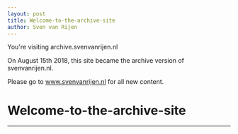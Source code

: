 ```yaml
---
layout: post
title: Welcome-to-the-archive-site
author: Sven van Rijen
---
```


You're visiting archive.svenvanrijen.nl

On August 15th 2018, this site became the archive version of svenvanrijen.nl.

Please go to www.svenvanrijen.nl for all new content.

# Welcome-to-the-archive-site

-----
